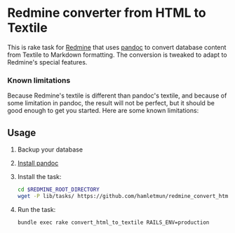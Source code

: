 # Redmine converter from HTML to Textile

This is rake task for [Redmine](http://www.redmine.org/) that uses [pandoc](http://pandoc.org/) to convert database content from Textile to Markdown formatting. The conversion is tweaked to adapt to Redmine's special features.

### Known limitations

Because Redmine's textile is different than pandoc's textile, and because of
some limitation in pandoc, the result will not be perfect, but it should be good
enough to get you started. Here are some known limitations:

## Usage

1. Backup your database
2. [Install pandoc](http://pandoc.org/installing.html)
3. Install the task:

    ```sh
    cd $REDMINE_ROOT_DIRECTORY
    wget -P lib/tasks/ https://github.com/hamletmun/redmine_convert_html_to_textile/raw/master/convert_html_to_textile.rake
    ```

4. Run the task:

    ```sh
    bundle exec rake convert_html_to_textile RAILS_ENV=production
    ```

